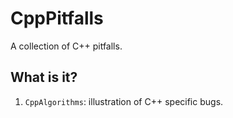 # CppPitfalls

A collection of C++ pitfalls.

## What is it?

  1. `CppAlgorithms`: illustration of C++ specific bugs.
